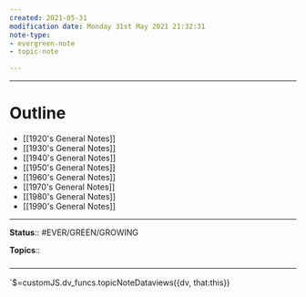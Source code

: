 ```yaml
---
created: 2021-05-31
modification date: Monday 31st May 2021 21:32:31
note-type: 
- evergreen-note
- topic-note

---
```




---
# Outline
- [[1920's General Notes]]
- [[1930's General Notes]]
- [[1940's General Notes]]
- [[1950's General Notes]]
- [[1960's General Notes]]
- [[1970's General Notes]]
- [[1980's General Notes]]
- [[1990's General Notes]]

---

**Status**:: #EVER/GREEN/GROWING  

**Topics**::   
	


### <hr class="dataviews"/>

`$=customJS.dv_funcs.topicNoteDataviews({dv, that:this})